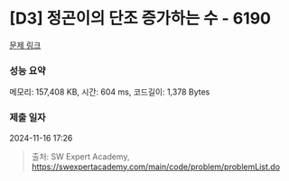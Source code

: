 # [D3] 정곤이의 단조 증가하는 수 - 6190 

[문제 링크](https://swexpertacademy.com/main/code/problem/problemDetail.do?contestProbId=AWcPjEuKAFgDFAU4) 

### 성능 요약

메모리: 157,408 KB, 시간: 604 ms, 코드길이: 1,378 Bytes

### 제출 일자

2024-11-16 17:26



> 출처: SW Expert Academy, https://swexpertacademy.com/main/code/problem/problemList.do
